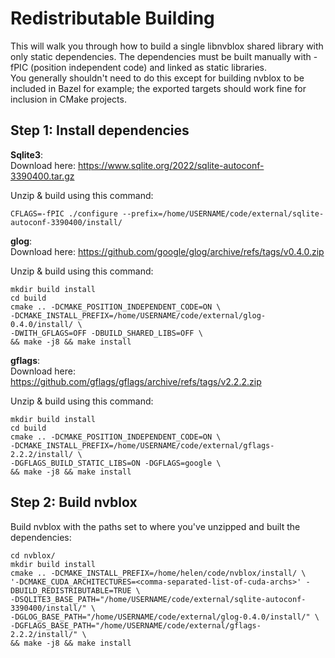 # Redistributable Building 
This will walk you through how to build a single libnvblox shared library with only static dependencies. The dependencies must be built manually with -fPIC (position independent code) and linked as static libraries.  
You generally shouldn't need to do this except for building nvblox to be included in Bazel for example; the exported targets should work fine for inclusion in CMake projects.

## Step 1: Install dependencies
**Sqlite3**:  
Download here: https://www.sqlite.org/2022/sqlite-autoconf-3390400.tar.gz
 
Unzip & build using this command:
```
CFLAGS=-fPIC ./configure --prefix=/home/USERNAME/code/external/sqlite-autoconf-3390400/install/
```

**glog**:  
Download here: https://github.com/google/glog/archive/refs/tags/v0.4.0.zip

Unzip & build using this command:
```
mkdir build install
cd build
cmake .. -DCMAKE_POSITION_INDEPENDENT_CODE=ON \
-DCMAKE_INSTALL_PREFIX=/home/USERNAME/code/external/glog-0.4.0/install/ \
-DWITH_GFLAGS=OFF -DBUILD_SHARED_LIBS=OFF \
&& make -j8 && make install
```

**gflags**:  
Download here: https://github.com/gflags/gflags/archive/refs/tags/v2.2.2.zip

Unzip & build using this command:
```
mkdir build install
cd build
cmake .. -DCMAKE_POSITION_INDEPENDENT_CODE=ON \
-DCMAKE_INSTALL_PREFIX=/home/USERNAME/code/external/gflags-2.2.2/install/ \
-DGFLAGS_BUILD_STATIC_LIBS=ON -DGFLAGS=google \
&& make -j8 && make install
```

## Step 2: Build nvblox
Build nvblox with the paths set to where you've unzipped and built the dependencies:
```
cd nvblox/
mkdir build install
cmake .. -DCMAKE_INSTALL_PREFIX=/home/helen/code/nvblox/install/ \
'-DCMAKE_CUDA_ARCHITECTURES=<comma-separated-list-of-cuda-archs>' -DBUILD_REDISTRIBUTABLE=TRUE \
-DSQLITE3_BASE_PATH="/home/USERNAME/code/external/sqlite-autoconf-3390400/install/" \ 
-DGLOG_BASE_PATH="/home/USERNAME/code/external/glog-0.4.0/install/" \
-DGFLAGS_BASE_PATH="/home/USERNAME/code/external/gflags-2.2.2/install/" \
&& make -j8 && make install
```
